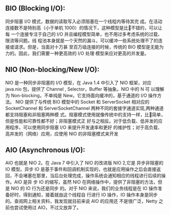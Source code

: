 ## BIO (Blocking I/O): 

同步阻塞 I/O 模式，数据的读取写⼊必须阻塞在⼀个线程内等待其完 成。在活动连接数不是特别⾼（⼩于单机 1000）的情况下，这种模型是⽐᫾不错的，可以让每 ⼀个连接专注于⾃⼰的 I/O 并且编程模型简单，也不⽤过多考虑系统的过载、限流等问题。线 程池本身就是⼀个天然的漏⽃，可以缓冲⼀些系统处理不了的连接或请求。但是，当⾯对⼗万甚 ⾄百万级连接的时候，传统的 BIO 模型是⽆能为⼒的。因此，我们需要⼀种更⾼效的 I/O 处理 模型来应对更⾼的并发量。 

## NIO (Non-blocking/New I/O):

 NIO 是⼀种同步⾮阻塞的 I/O 模型，在 Java 1.4 中引⼊了 NIO 框架，对应 java.nio 包，提供了 Channel , Selector，Buffer 等抽象。NIO 中的 N 可 以理解为 Non-blocking，不单纯是 New。它⽀持⾯向缓冲的，基于通道的 I/O 操作⽅法。 NIO 提供了与传统 BIO 模型中的 Socket 和 ServerSocket 相对应的 SocketChannel 和 ServerSocketChannel 两种不同的套接字通道实现,两种通道都⽀持阻塞和⾮阻塞两种模 式。阻塞模式使⽤就像传统中的⽀持⼀样，⽐᫾简单，但是性能和可靠性都不好；⾮阻塞模式正 好与之相反。对于低负载、低并发的应⽤程序，可以使⽤同步阻塞 I/O 来提升开发速率和更好 的维护性；对于⾼负载、⾼并发的（⽹络）应⽤，应使⽤ NIO 的⾮阻塞模式来开发

 ## AIO (Asynchronous I/O):

AIO 也就是 NIO 2。在 Java 7 中引⼊了 NIO 的改进版 NIO 2,它是 异步⾮阻塞的 IO 模型。异步 IO 是基于事件和回调机制实现的，也就是应⽤操作之后会直接返 回，不会堵塞在那⾥，当后台处理完成，操作系统会通知相应的线程进⾏后续的操作。AIO 是异 步 IO 的缩写，虽然 NIO 在⽹络操作中，提供了⾮阻塞的⽅法，但是 NIO 的 IO ⾏为还是同步 的。对于 NIO 来说，我们的业务线程是在 IO 操作准备好时，得到通知，接着就由这个线程⾃ ⾏进⾏ IO 操作，IO 操作本身是同步的。查阅⽹上相关资料，我发现就⽬前来说 AIO 的应⽤还 不是很⼴泛，Netty 之前也尝试使⽤过 AIO，不过⼜放弃了。 